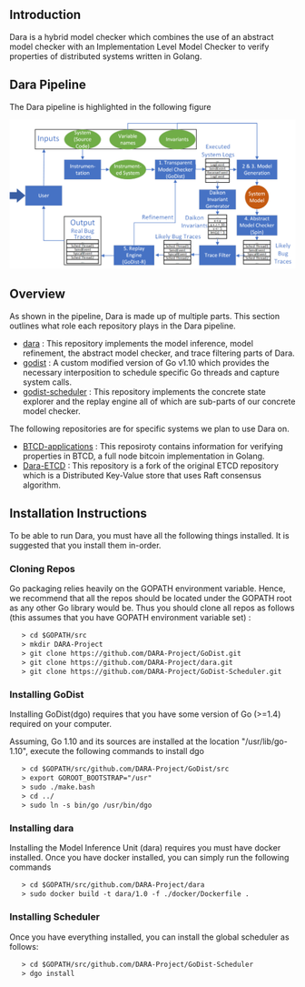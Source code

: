 ## Introduction

Dara is a hybrid model checker which combines the use of an abstract model
checker with an Implementation Level Model Checker to verify properties of
distributed systems written in Golang.

## Dara Pipeline

The Dara pipeline is highlighted in the following figure

![dara.png](img/dara.png)

## Overview

As shown in the pipeline, Dara is made up of multiple parts.
This section outlines what role each repository plays in the Dara pipeline.

+ [dara](https://github.com/DARA-Project/dara) : This repository implements the model inference, model refinement, the abstract model checker, and trace filtering parts of Dara.
+ [godist](https://github.com/DARA-Project/GoDist) : A custom modified version of Go v1.10 which provides the necessary interposition to schedule specific Go threads and capture system calls.
+ [godist-scheduler](https://github.com/DARA-Project/GoDist-Scheduler) : This repository implements the concrete state explorer and the replay engine all of which are sub-parts of our concrete model checker.

The following repositories are for specific systems we plan to use Dara on.
+ [BTCD-applications](https://github.com/DARA-Project/BTCD-Applications) : This reposiroty contains information for verifying properties in BTCD, a full node bitcoin implementation in Golang.
+ [Dara-ETCD](https://github.com/DARA-Project/Dara-Etcd) : This repository is a fork of the original ETCD repository which is a Distributed Key-Value store that uses Raft consensus algorithm.

## Installation Instructions

To be able to run Dara, you must have all the following things installed.
It is suggested that you install them in-order.

### Cloning Repos

Go packaging relies heavily on the GOPATH environment variable. Hence, we recommend that
all the repos should be located under the GOPATH root as any other Go library would be.
Thus you should clone all repos as follows (this assumes that you have GOPATH environment variable set) : 

```
   > cd $GOPATH/src
   > mkdir DARA-Project
   > git clone https://github.com/DARA-Project/GoDist.git
   > git clone https://github.com/DARA-Project/dara.git
   > git clone https://github.com/DARA-Project/GoDist-Scheduler.git
```

### Installing GoDist

Installing GoDist(dgo) requires that you have some version of Go (>=1.4) required on your computer.

Assuming, Go 1.10 and its sources are installed at the location "/usr/lib/go-1.10",
execute the following commands to install dgo

```
   > cd $GOPATH/src/github.com/DARA-Project/GoDist/src
   > export GOROOT_BOOTSTRAP="/usr"
   > sudo ./make.bash
   > cd ../
   > sudo ln -s bin/go /usr/bin/dgo
```

### Installing dara

Installing the Model Inference Unit (dara) requires you must have docker installed.
Once you have docker installed, you can simply run the following commands

```
   > cd $GOPATH/src/github.com/DARA-Project/dara
   > sudo docker build -t dara/1.0 -f ./docker/Dockerfile .
```

### Installing Scheduler

Once you have everything installed, you can install the global scheduler as follows:

```
   > cd $GOPATH/src/github.com/DARA-Project/GoDist-Scheduler
   > dgo install
```
